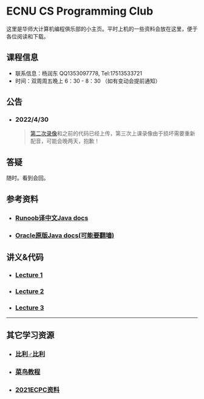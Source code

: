 ECNU CS Programming Club
======
这里是华师大计算机编程俱乐部的小主页。平时上机的一些资料会放在这里，便于各位阅读和下载。



<h2>课程信息</h2>

* 联系信息：杨润东 QQ1353097778, Tel:17513533721
* 时间：双周周五晚上 6：30 - 8：30 （如有变动会提前通知）



## 公告

* ### 2022/4/30

  > <a target="_blank" href="https://www.bilibili.com/video/">第二次录像</a>和之前的代码已经上传，第三次上课录像由于损坏需要重新配音，可能会晚两天，抱歉！

## 答疑

随时。看到会回。



## 参考资料

* <h3><a target="_blank" href="https://www.runoob.com/manual/jdk11api/index.html">Runoob译中文Java docs</a></h3>

* <h3><a target="_blank" href="https://docs.oracle.com/en/java/javase/11/docs/api/">Oracle原版Java docs(可能要翻墙)</a></h3>

<h2>讲义&代码</h2>

* <h3><a href="https://www.ecpc.top/Lecture1.html">Lecture 1</a></h3>

* <h3><a href="https://www.ecpc.top/Lecture2.html">Lecture 2</a></h3>

* <h3><a href="https://www.ecpc.top/Lecture3.html">Lecture 3</a></h3>


-----



## 其它学习资源

* <h3><a target="_blank" href="https://www.bilibili.com">比利♂比利</a></h3>
* <h3><a target="_blank" href="https://www.runoob.com">菜鸟教程</a></h3>

* <h3><a target="_blank" href="https://www.ecpc.top/ECPC_2021/index.html">2021ECPC资料</a></h3>


